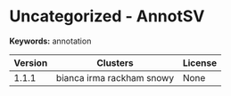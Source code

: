 # Uncategorized - AnnotSV



**Keywords:** annotation



| Version | Clusters | License |
| ------- | -------- | ------- |
| 1.1.1 | bianca irma rackham snowy | None |
